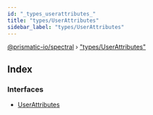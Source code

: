 ```yaml
---
id: "_types_userattributes_"
title: "types/UserAttributes"
sidebar_label: "types/UserAttributes"
---
```


[@prismatic-io/spectral](../index.md) › ["types/UserAttributes"](_types_userattributes_.md)

## Index

### Interfaces

* [UserAttributes](../interfaces/_types_userattributes_.userattributes.md)
